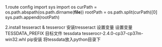 1.route config
import sys
import os
curPath = os.path.abspath(os.path.dirname(__file__))
rootPath = os.path.split(curPath)[0]
sys.path.append(rootPath)

2.install tesseract & tesserocr
安装tresseract  设置变量   设置变量TESSDATA_PREFIX  目标文件 tessdata
tesserocr-2.4.0-cp37-cp37m-win32.whl  pip安装
将tessdata放入python目录下